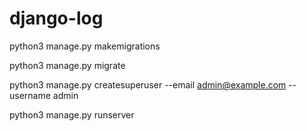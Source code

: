 # django-log

python3 manage.py makemigrations

python3 manage.py migrate

python3 manage.py createsuperuser --email admin@example.com --username admin

python3 manage.py runserver

